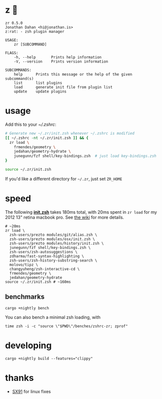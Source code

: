 # z :rat:

    zr 0.5.0
    Jonathan Dahan <hi@jonathan.is>
    z:rat: - zsh plugin manager

    USAGE:
        zr [SUBCOMMAND]

    FLAGS:
        -h, --help       Prints help information
        -V, --version    Prints version information

    SUBCOMMANDS:
        help      Prints this message or the help of the given subcommand(s)
        list      list plugins
        load      generate init file from plugin list
        update    update plugins


# usage

Add this to your *~/.zshrc*:

```zsh
# Generate new ~/.zr/init.zsh whenever ~/.zshrc is modified
[[ ~/.zshrc -nt ~/.zr/init.zsh ]] && {
  zr load \
    frmendes/geometry \
    jedahan/geometry-hydrate \
    junegunn/fzf shell/key-bindings.zsh  # just load key-bindings.zsh
}

source ~/.zr/init.zsh
```

If you'd like a different directory for `~/.zr`, just set `ZR_HOME`

# speed

The following __[init.zsh][]__ takes 180ms total, with 20ms spent in `zr load` for my 2012 13" retina macbook pro.
See [the wiki](https://github.com/jedahan/zr/wiki) for more details.

    # ~20ms
    zr load \
      zsh-users/prezto modules/git/alias.zsh \
      zsh-users/prezto modules/osx/init.zsh \
      zsh-users/prezto modules/history/init.zsh \
      junegunn/fzf shell/key-bindings.zsh \
      zsh-users/zsh-autosuggestions \
      zdharma/fast-syntax-highlighting \
      zsh-users/zsh-history-substring-search \
      molovo/tipz \
      changyuheng/zsh-interactive-cd \
      frmendes/geometry \
      jedahan/geometry-hydrate
    source ~/.zr/init.zsh # ~160ms

## benchmarks

    cargo +nightly bench

You can also bench a minimal zsh loading, with

    time zsh -i -c "source \"$PWD\"/benches/zshrc-zr; zprof"

# developing

    cargo +nightly build --features="clippy"

[init.zsh]: https://github.com/jedahan/dotfiles/blob/master/.zshrc

# thanks

- [SX91](https://github.com/SX91) for linux fixes
